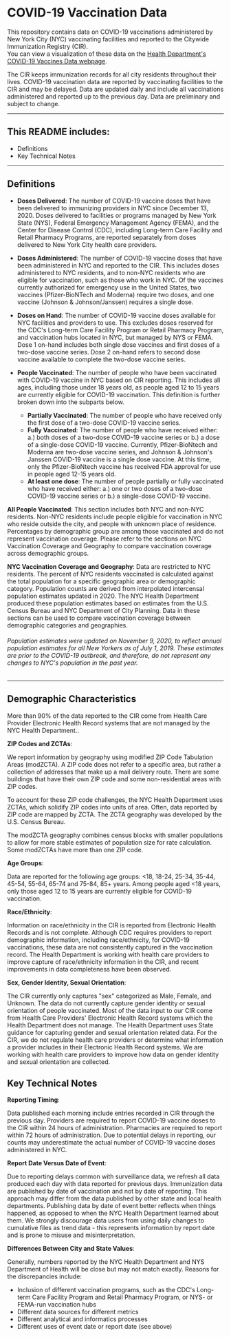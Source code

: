 # COVID-19 Vaccination Data
This repository contains data on COVID-19 vaccinations administered by New York City (NYC) vaccinating facilities and reported to the Citywide Immunization Registry (CIR).   
You can view a visualization of these data on the [Health Department's COVID-19 Vaccines Data webpage](https://www1.nyc.gov/site/doh/covid/covid-19-data-vaccines.page). 

The CIR keeps immunization records for all city residents throughout their lives. COVID-19 vaccination data are reported by vaccinating facilities to the CIR and may be delayed. Data are updated daily and include all vaccinations administered and reported up to the previous day. Data are preliminary and subject to change.
***

## This README includes:
- Definitions 
- Key Technical Notes

***
	
## Definitions

* **Doses Delivered**: The number of COVID-19 vaccine doses that have been delivered to immunizing providers in NYC since December 13, 2020. Doses delivered to facilities or programs managed by New York State (NYS), Federal Emergency Management Agency (FEMA), and the Center for Disease Control (CDC), including Long-term Care Facility and Retail Pharmacy Programs, are reported separately from doses delivered to New York City health care providers.  

* **Doses Administered**: The number of COVID-19 vaccine doses that have been administered in NYC and reported to the CIR. This includes doses administered to NYC residents, and to non-NYC residents who are eligible for vaccination, such as those who work in NYC. Of the vaccines currently authorized for emergency use in the United States, two vaccines (Pfizer-BioNTech and Moderna) require two doses, and one vaccine (Johnson & Johnson/Janssen) requires a single dose. 

* **Doses on Hand**: The number of COVID-19 vaccine doses available for NYC facilities and providers to use. This excludes doses reserved for the CDC's Long-term Care Facility Program or Retail Pharmacy Program, and vaccination hubs located in NYC, but managed by NYS or FEMA. Dose 1 on-hand includes both single dose vaccines and first doses of a two-dose vaccine series. Dose 2 on-hand refers to second dose vaccine available to complete the two-dose vaccine series.
* **People Vaccinated**: The number of people who have been vaccinated with COVID-19 vaccine in NYC based on CIR reporting. This includes all ages, including those under 18 years old, as people aged 12 to 15 years are currently eligible for COVID-19 vaccination. This definition is further broken down into the subparts below.
    * **Partially Vaccinated**: The number of people who have received only the first dose of a two-dose COVID-19 vaccine series. 
    * **Fully Vaccinated**: The number of people who have received either: a.) both doses of a two-dose COVID-19 vaccine series or b.) a dose of a single-dose COVID-19 vaccine. Currently, Pfizer-BioNtech and Moderna are two-dose vaccine series, and Johnson & Johnson's Janssen COVID-19 vaccine is a single dose vaccine. At this time, only the Pfizer-BioNtech vaccine has received FDA approval for use in people aged 12-15 years old.
    * **At least one dose**: The number of people partially or fully vaccinated who have received either: a.) one or two doses of a two-dose COVID-19 vaccine series or b.) a single-dose COVID-19 vaccine.


**All People Vaccinated**: This section includes both NYC and non-NYC residents. Non-NYC residents include people eligible for vaccination in NYC who reside outside the city, and people with unknown place of residence. Percentages by demographic group are among those vaccinated and do not represent vaccination coverage. Please refer to the sections on NYC Vaccination Coverage and Geography to compare vaccination coverage across demographic groups.

**NYC Vaccination Coverage and Geography**: Data are restricted to NYC residents. The percent of NYC residents vaccinated is calculated against the total population for a specific geographic area or demographic category. Population counts are derived from interpolated intercensal population estimates updated in 2020. The NYC Health Department produced these population estimates based on estimates from the U.S. Census Bureau and NYC Department of City Planning. Data in these sections can be used to compare vaccination coverage between demographic categories and geographies. 

###### *Population estimates were updated on November 9, 2020, to reflect annual population estimates for all New Yorkers as of July 1, 2019. These estimates are prior to the COVID-19 outbreak, and therefore, do not represent any changes to NYC's population in the past year.*

***


## Demographic Characteristics
More than 90% of the data reported to the CIR come from Health Care Provider Electronic Health Record systems that are not managed by the NYC Health Department..

**ZIP Codes and ZCTAs**:

We report information by geography using modified ZIP Code Tabulation Areas (modZCTA). A ZIP code does not refer to a specific area, but rather a collection of addresses that make up a mail delivery route. There are some buildings that have their own ZIP code and some non-residential areas with ZIP codes. 

To account for these ZIP code challenges, the NYC Health Department uses ZCTAs, which solidify ZIP codes into units of area. Often, data reported by ZIP code are mapped by ZCTA. The ZCTA geography was developed by the U.S. Census Bureau.

The modZCTA geography combines census blocks with smaller populations to allow for more stable estimates of population size for rate calculation. Some modZCTAs have more than one ZIP code.


**Age Groups**:

Data are reported for the following age groups: <18, 18-24, 25-34, 35-44, 45-54, 55-64, 65-74 and 75-84, 85+ years. Among people aged <18 years, only those aged 12 to 15 years are currently eligible for COVID-19 vaccination. 

**Race/Ethnicity**: 

Information on race/ethnicity in the CIR is reported from Electronic Health Records and is not complete. Although CDC requires providers to report demographic information, including race/ethnicity, for COVID-19 vaccinations, these data are not consistently captured in the vaccination record. The Health Department is working with health care providers to improve capture of race/ethnicity information in the CIR, and recent improvements in data completeness have been observed.

**Sex, Gender Identity, Sexual Orientation**: 

The CIR currently only captures "sex" categorized as Male, Female, and Unknown. The data do not currently capture gender identity or sexual orientation of people vaccinated. Most of the data input to our CIR come from Health Care Providers' Electronic Health Record systems which the Health Department does not manage. The Health Department uses State guidance for capturing gender and sexual orientation related data. For the CIR, we do not regulate health care providers or determine what information a provider includes in their Electronic Health Record systems. We are working with health care providers to improve how data on gender identity and sexual orientation are collected.

## Key Technical Notes

**Reporting Timing**: 

Data published each morning include entries recorded in CIR through the previous day. Providers are required to report COVID-19 vaccine doses to the CIR within 24 hours of administration. Pharmacies are required to report within 72 hours of administration. Due to potential delays in reporting, our counts may underestimate the actual number of COVID-19 vaccine doses administered in NYC. 

**Report Date Versus Date of Event**: 

Due to reporting delays common with surveillance data, we refresh all data produced each day with data reported for previous days.
Immunization data are published by date of vaccination and not by date of reporting. This approach may differ from the data published by other state and local health departments. Publishing data by date of event better reflects when things happened, as opposed to when the NYC Health Department learned about them. We strongly discourage data users from using daily changes to cumulative files as trend data - this represents information by report date and is prone to misuse and misinterpretation.

**Differences Between City and State Values**: 

Generally, numbers reported by the NYC Health Department and NYS Department of Health will be close but may not match exactly. Reasons for the discrepancies include:

- Inclusion of different vaccination programs, such as the CDC's Long-term Care Facility Program and Retail Pharmacy Program, or NYS- or FEMA-run vaccination hubs
- Different data sources for different metrics
- Different analytical and informatics processes
- Different uses of event date or report date (see above)
